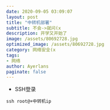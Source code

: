 ```yaml
---
date: 2020-09-05 03:09:07
layout: post
title: "中转机部署"
subtitle: 不会->就问(x
description: 开学又开始了
image: /assets/80692728.jpg
optimized_image: /assets/80692728.jpg
category: 网络安全(x
tags:
- 网络
author: Ayerlans
paginate: false
---
```


- SSH登录

`ssh root@+中转机ip`